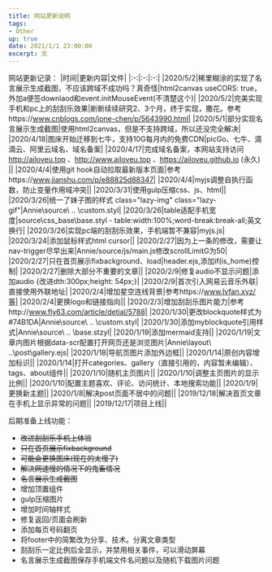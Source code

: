 ```yaml
---
title: 网站更新说明
tags: 
- Other
up: true
date: 2021/1/1 23:00:00
excerpt: 无
---
```

网站更新记录：
|时间|更新内容|文件|
|:-:|:-:|:-:|
|2020/5/2|稀里糊涂的实现了名言展示生成截图，不应该跨域不成功吗？真奇怪|html2canvas useCORS: true，外加a便签downlaod和event.initMouseEvent(不清楚这个)|
|2020/5/2|完美实现手机和pc上的刮刮乐效果|断断续续研究2、3个月，终于实现，撒花。参考https://www.cnblogs.com/jone-chen/p/5643990.html|
|2020/5/1|部分实现名言展示生成截图|使用html2canvas，但是不支持跨域，所以还没完全解决|
|2020/4/18|图床开始迁移到七牛，支持10G每月内的免费CDN|picGo、七牛、滴滴云、阿里云域名、域名备案|
|2020/4/17|完成域名备案，本网站支持访问 http://ailoveu.top 、http://www.ailoveu.top 、https://ailoveu.github.io (永久) ||
|2020/4/4|使用git hook自动拉取最新版本页面|参考https://www.jianshu.com/p/e88825d88347|
|2020/4/4|myjs调整自执行函数，防止变量作用域冲突||
|2020/3/31|使用gulp压缩css、js、html||
|2020/3/26|统一了妹子图的样式 class="lazy-img" class="lazy-gif"|Annie\source\ .. \custom.styl|
|2020/3/26|table适配手机宽度|source\css\_base\base.styl - table:width:100%;word-break:break-all;英文换行|
|2020/3/26|实现pc端的刮刮乐效果，手机端暂不兼容|myjs.js|
|2020/3/24|添加鼠标样式html cursor||
|2020/2/27|因为上一条的修改，需要让nav-trigger尽早出来|Annie/source/js/main.js修改scrollLimitG为50|
|2020/2/27|只在首页展示fixbackground、load|header.ejs,添加if(is_home)控制|
|2020/2/27|删除大部分不重要的文章||
|2020/2/9|修复audio不显示问题|添加audio {改进dth:300px;height: 54px;}|
|2020/2/9|首次引入网易云音乐外联|直接使用外联地址|
|2020/2/4|增加星空连线背景|参考https://www.lvfan.xyz/等|
|2020/2/4|更换logo和链接指向||
|2020/2/3|增加刮刮乐图片能力|参考http://www.fly63.com/article/detial/5788|
|2020/1/30|更改blockquote样式为#74B1DA|Annie\source\ .. \custom.styl|
|2020/1/30|添加myblockquote引用样式|Annie\source\ .. \base.stzyl|
|2020/1/19|添加mermaid支持||
|2020/1/19|文章内图片根据data-scr配置打开网页还是浏览图片|Annie\layout\ ..\post\gallery.ejs|
|2020/1/18|导航页图片添加外边框||
|2020/1/14|原创内容增加标识||
|2020/1/14|打开categories、gallery（直接引用的，内容暂未编辑）、tags、about组件||
|2020/1/10|随机主页图片||
|2020/1/10|调整主页图片的显示比例||
|2020/1/10|配置主题喜欢、评论、访问统计、本地搜索功能||
|2020/1/9|更换新主题||
|2020/1/8|解决post页面不居中的问题||
|2019/12/18|解决首页文章在手机上显示异常的问题||
|2019/12/17|项目上线||

后期准备上线功能：
- ~~改进刮刮乐手机上体验~~
- ~~只在首页展示fixbackground~~
- ~~可能会更换图床(现在的太慢了)~~
- ~~解决网速慢的情况下的鬼畜情况~~
- ~~名言展示生成截图~~
- 增加顶置组件
- gulp压缩图片
- 增加时间轴样式
- 修复返回/页面会刷新
- 添加每页号码翻页
- 将footer中的简繁改为分享、技术。分离文章类型
- 刮刮乐一定比例后全显示，并禁用相关事件，可以滑动屏幕
- 名言展示生成截图保存手机端文件名问题以及随机下载图片问题